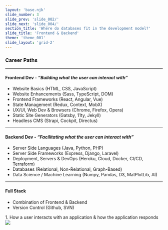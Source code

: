 ```yaml
---
layout: 'base.njk'
slide_number: 3
slide_prev: 'slide_002/'
slide_next: 'slide_004/'
section_title: 'Where do databases fit in the development model?'
slide_title: 'Frontend & Backend'
theme: 'theme_001'
slide_layout: 'grid-2'
---
```


<section class="slide__text">

### Career Paths

---

#### Frontend Dev - *“<span>Building</span> what the user can interact with”*
- Website Basics <span>(HTML, CSS, JavaScript)</span>
- Website Enhancements <span>(Sass, TypeScript, DOM)</span>
- Frontend Frameworks <span>(React, Angular, Vue)</span>
- State Management <span>(Redux, Context, MobX)</span>
- UX/UI, Web Dev & Browsers <span>(Chrome, Firefox, Opera)</span>
- Static Site Generators <span>(Gatsby, 11ty, Jekyll)</span>
- Headless CMS <span>(Strapi, Cockpit, Directus)</span>

---

#### Backend Dev - *“<span>Facilitating</span> what the user can interact with”*
- Server Side Languages <span>(Java, Python, PHP)</span>
- Server Side Frameworks <span>(Express, Django, Laravel)</span>
- Deployment, Servers & DevOps <span>(Heroku, Cloud, Docker, CI/CD, Terraform)</span>
- Databases <span>(Relational, Non-Relational, Graph-Based)</span>
- Data Science / Machine Learning <span>(Numpy, Pandas, D3, MatPlotLib, AI)</span>

---

#### Full Stack
- Combination of Frontend & Backend
- Version Control <span>(Github, SVN)</span>

</section>

<section class="slide__images">
<caption>1. How a user interacts with an application & how the application responds</caption>
<img src="{{ '../../images/001_Frontend_and_Backend.png' | url }}" />
</section>